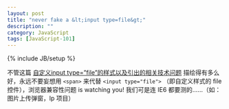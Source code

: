 ```yaml
---
layout: post
title: "never fake a &lt;input type=file&gt;"
description: ""
category: JavaScript
tags: [JavaScript-101]
---
```

{% include JB/setup %}

不管这篇 [自定义input type=”file”的样式以及引出的相关技术问题](http://www.haojii.com/2011/04/jquery-change-event-to-input-file-on-ie) 描绘得有多么好，永远不要妄想用 `<span>` 来代替 `<input type="file">` （即自定义样式的 file 控件），浏览器兼容性问题 is watching you! 我们可是连 IE6 都要测的……（如：图片上传弹窗，lp 项目）